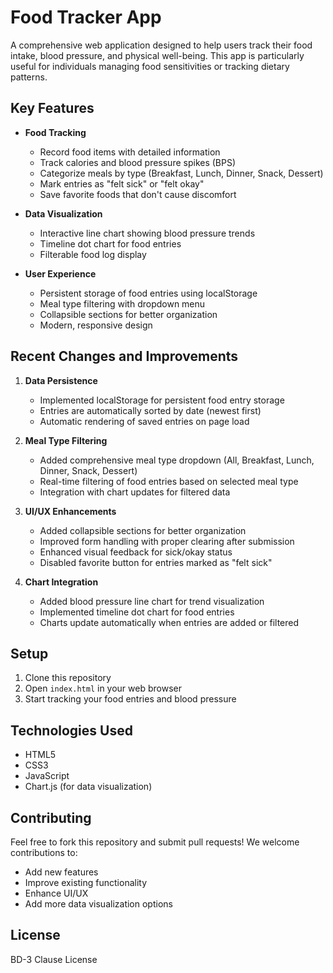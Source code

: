 # Food Tracker App

A comprehensive web application designed to help users track their food intake, blood pressure, and physical well-being. This app is particularly useful for individuals managing food sensitivities or tracking dietary patterns.

## Key Features

- **Food Tracking**
  - Record food items with detailed information
  - Track calories and blood pressure spikes (BPS)
  - Categorize meals by type (Breakfast, Lunch, Dinner, Snack, Dessert)
  - Mark entries as "felt sick" or "felt okay"
  - Save favorite foods that don't cause discomfort

- **Data Visualization**
  - Interactive line chart showing blood pressure trends
  - Timeline dot chart for food entries
  - Filterable food log display

- **User Experience**
  - Persistent storage of food entries using localStorage
  - Meal type filtering with dropdown menu
  - Collapsible sections for better organization
  - Modern, responsive design

## Recent Changes and Improvements

1. **Data Persistence**
   - Implemented localStorage for persistent food entry storage
   - Entries are automatically sorted by date (newest first)
   - Automatic rendering of saved entries on page load

2. **Meal Type Filtering**
   - Added comprehensive meal type dropdown (All, Breakfast, Lunch, Dinner, Snack, Dessert)
   - Real-time filtering of food entries based on selected meal type
   - Integration with chart updates for filtered data

3. **UI/UX Enhancements**
   - Added collapsible sections for better organization
   - Improved form handling with proper clearing after submission
   - Enhanced visual feedback for sick/okay status
   - Disabled favorite button for entries marked as "felt sick"

4. **Chart Integration**
   - Added blood pressure line chart for trend visualization
   - Implemented timeline dot chart for food entries
   - Charts update automatically when entries are added or filtered

## Setup
1. Clone this repository
2. Open `index.html` in your web browser
3. Start tracking your food entries and blood pressure

## Technologies Used
- HTML5
- CSS3
- JavaScript
- Chart.js (for data visualization)

## Contributing
Feel free to fork this repository and submit pull requests! We welcome contributions to:
- Add new features
- Improve existing functionality
- Enhance UI/UX
- Add more data visualization options

## License
BD-3 Clause License

